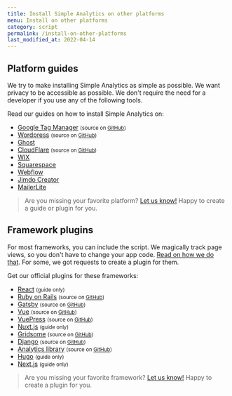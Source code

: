 ```yaml
---
title: Install Simple Analytics on other platforms
menu: Install on other platforms
category: script
permalink: /install-on-other-platforms
last_modified_at: 2022-04-14
---
```


## Platform guides

We try to make installing Simple Analytics as simple as possible. We want privacy to be accessible as possible. We don't require the need for a developer if you use any of the following tools.

Read our guides on how to install Simple Analytics on:

- [Google Tag Manager](/install-simple-analytics-with-google-tag-manager) <small>(source on [GitHub](https://github.com/simpleanalytics/google-tag-manager#readme))</small>
- [Wordpress](/install-simple-analytics-on-wordpress) <small>(source on [GitHub](https://github.com/simpleanalytics/wordpress-plugin#readme))</small>
- [Ghost](/install-simple-analytics-on-ghost)
- [CloudFlare](/install-simple-analytics-on-cloudflare) <small>(source on [GitHub](https://github.com/simpleanalytics/cloudflare-app#readme))</small>
- [WIX](/install-simple-analytics-on-wix)
- [Squarespace](/install-simple-analytics-on-squarespace)
- [Webflow](/install-simple-analytics-on-webflow)
- [Jimdo Creator](/install-simple-analytics-on-jimdo-creator)
- [MailerLite](/install-simple-analytics-on-mailerlite)

> Are you missing your favorite platform? [Let us know!](https://simpleanalytics.com/contact) Happy to create a guide or plugin for you.

## Framework plugins

For most frameworks, you can include the script. We magically track page views, so you don't have to change your app code. [Read on how we do that](/trigger-custom-page-views). For some, we got requests to create a plugin for them.

Get our official plugins for these frameworks:

- [React](/install-simple-analytics-with-react) <small>(guide only)</small>
- [Ruby on Rails](/install-simple-analytics-with-ruby-on-rails) <small>(source on [GitHub](https://github.com/simpleanalytics/rubyonrails-plugin#readme))</small>
- [Gatsby](/install-simple-analytics-with-gatsby) <small>(source on [GitHub](https://github.com/simpleanalytics/gatsby-plugin#readme))</small>
- [Vue](/install-simple-analytics-with-vue) <small>(source on [GitHub](https://github.com/simpleanalytics/vue-plugin#readme))</small>
- [VuePress](/install-simple-analytics-with-vuepress) <small>(source on [GitHub](https://github.com/simpleanalytics/vuepress-plugin#readme))</small>
- [Nuxt.js](/install-simple-analytics-with-nuxt) <small>(guide only)</small>
- [Gridsome](/install-simple-analytics-with-gridsome) <small>(source on [GitHub](https://github.com/simpleanalytics/gridsome-plugin#readme))</small>
- [Django](/install-simple-analytics-with-django) <small>(source on [GitHub](https://github.com/simpleanalytics/django-plugin#readme))</small>
- [Analytics library](/install-simple-analytics-via-analytics-package) <small>(source on [GitHub](https://github.com/DavidWells/analytics/tree/master/packages/analytics-plugin-simple-analytics))</small>
- [Hugo](/install-simple-analytics-with-hugo) <small>(guide only)</small>
- [Next.js](/install-simple-analytics-with-next) <small>(guide only)</small>

> Are you missing your favorite framework? [Let us know!](https://simpleanalytics.com/contact) Happy to create a plugin for you.
